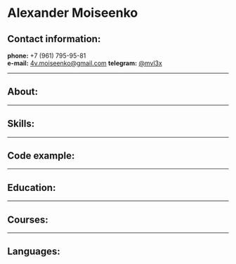 # Alexander Moiseenko

## Contact information:

**phone:** +7 (961) 795-95-81  
**e-mail:** 4v.moiseenko@gmail.com
**telegram:** [@mvl3x](https://t.me/mvl3x)

---

## About:

---

## Skills:

---

## Code example:

---

## Education:

---

## Courses:

---

## Languages:
